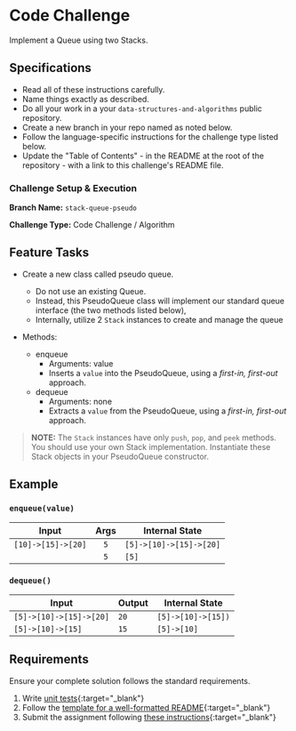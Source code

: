 # Code Challenge

Implement a Queue using two Stacks.

## Specifications

- Read all of these instructions carefully.
- Name things exactly as described.
- Do all your work in a your `data-structures-and-algorithms` public repository.
- Create a new branch in your repo named as noted below.
- Follow the language-specific instructions for the challenge type listed below.
- Update the "Table of Contents" - in the README at the root of the repository - with a link to this challenge's README file.

### Challenge Setup & Execution

**Branch Name:** `stack-queue-pseudo`

**Challenge Type:** Code Challenge / Algorithm

## Feature Tasks

- Create a new class called pseudo queue.
  - Do not use an existing Queue.
  - Instead, this PseudoQueue class will implement our standard queue interface (the two methods listed below),
  - Internally, utilize 2 `Stack` instances to create and manage the queue

- Methods:
  - enqueue
    - Arguments: value
    - Inserts a `value` into the PseudoQueue, using a *first-in, first-out* approach.
  - dequeue
    - Arguments: none
    - Extracts a `value` from the PseudoQueue, using a *first-in, first-out* approach.

> **NOTE:** The `Stack` instances have only `push`, `pop`, and `peek` methods. You should use your own Stack implementation. Instantiate these Stack objects in your PseudoQueue constructor.

## Example

### `enqueue(value)`

| Input | Args | Internal State |
|-----|:----:|----|
| `[10]->[15]->[20]` | `5` | `[5]->[10]->[15]->[20]` |
|  | `5` | `[5]` |

### `dequeue()`

| Input | Output | Internal State |
|-----|----|----|
| `[5]->[10]->[15]->[20]` | `20` | `[5]->[10]->[15])` |
| `[5]->[10]->[15]` | `15` | `[5]->[10]` |

## Requirements

Ensure your complete solution follows the standard requirements.

1. Write [unit tests](../../Challenge_Testing){:target="_blank"}
1. Follow the [template for a well-formatted README](../../Challenge_Documentation){:target="_blank"}
1. Submit the assignment following [these instructions](../../Challenge_Submission){:target="_blank"}
